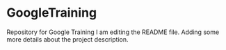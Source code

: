 # GoogleTraining
Repository for Google Training
I am editing the README file. Adding some more details about the project description.
